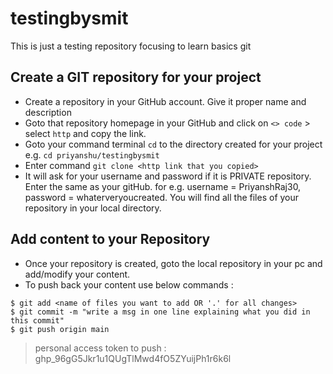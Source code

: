 # testingbysmit
This is just a testing repository focusing to learn basics git

## Create a GIT repository for your project
* Create a repository in your GitHub account. Give it proper name and description
* Goto that repository homepage in your GitHub and click on `<> code` > select `http` and copy the link.
* Goto your command terminal `cd` to the directory created for your project e.g. `cd priyanshu/testingbysmit`
* Enter command `git clone <http link that you copied>`
* It will ask for your username and password if it is PRIVATE repository. Enter the same as your gitHub. for e.g. username = PriyanshRaj30, password = whaterveryoucreated. You will find all the files of your repository in your local directory.
 
## Add content to your Repository
* Once your repository is created, goto the local repository in your pc and add/modify your content.
* To push back your content use below commands : 
```console
$ git add <name of files you want to add OR '.' for all changes>
$ git commit -m "write a msg in one line explaining what you did in this commit"
$ git push origin main
```



> personal access token to push : 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